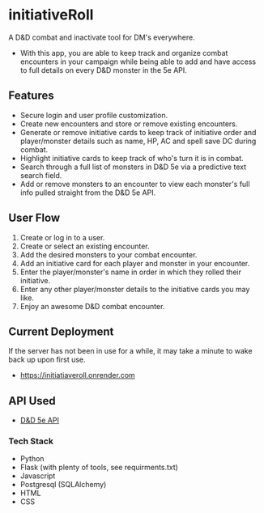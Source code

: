 # initiativeRoll
A D&D combat and inactivate tool for DM's everywhere.
- With this app, you are able to keep track and organize combat encounters in your campaign while being able to add and have access to full details on every D&D monster in the 5e API.

## Features
- Secure login and user profile customization.
- Create new encounters and store or remove existing encounters.
- Generate or remove initiative cards to keep track of initiative order and player/monster details such as name, HP, AC and spell save DC during combat.
- Highlight initiative cards to keep track of who's turn it is in combat.
- Search through a full list of monsters in D&D 5e via a predictive text search field.
- Add or remove monsters to an encounter to view each monster's full info pulled straight from the D&D 5e API.

## User Flow
1. Create or log in to a user.
2. Create or select an existing encounter.
3. Add the desired monsters to your combat encounter.
4. Add an initiative card for each player and monster in your encounter.
5. Enter the player/monster's name in order in which they rolled their initiative.
6. Enter any other player/monster details to the initiative cards you may like.
7. Enjoy an awesome D&D combat encounter. 

## Current Deployment
If the server has not been in use for a while, it may take a minute to wake back up upon first use.
- <a href="https://initiatiaveroll.onrender.com" target="_blank">https://initiatiaveroll.onrender.com</a>

## API Used
- [D&D 5e API](https://www.dnd5eapi.co)

### Tech Stack
- Python
- Flask (with plenty of tools, see requirments.txt)
- Javascript
- Postgresql (SQLAlchemy)
- HTML
- CSS
